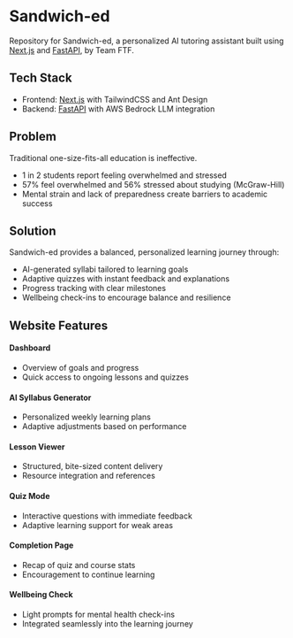 # Sandwich-ed  

Repository for Sandwich-ed, a personalized AI tutoring assistant built using [Next.js](https://nextjs.org/) and [FastAPI](https://fastapi.tiangolo.com/), by Team FTF.

## Tech Stack  

- Frontend: [Next.js](https://nextjs.org/) with TailwindCSS and Ant Design  
- Backend: [FastAPI](https://fastapi.tiangolo.com/) with AWS Bedrock LLM integration  

## Problem  

Traditional one-size-fits-all education is ineffective.  
- 1 in 2 students report feeling overwhelmed and stressed  
- 57% feel overwhelmed and 56% stressed about studying (McGraw-Hill)  
- Mental strain and lack of preparedness create barriers to academic success  

## Solution  

Sandwich-ed provides a balanced, personalized learning journey through:  
- AI-generated syllabi tailored to learning goals  
- Adaptive quizzes with instant feedback and explanations  
- Progress tracking with clear milestones  
- Wellbeing check-ins to encourage balance and resilience  

## Website Features  

#### Dashboard  
- Overview of goals and progress  
- Quick access to ongoing lessons and quizzes  

#### AI Syllabus Generator  
- Personalized weekly learning plans  
- Adaptive adjustments based on performance  

#### Lesson Viewer  
- Structured, bite-sized content delivery  
- Resource integration and references  

#### Quiz Mode  
- Interactive questions with immediate feedback  
- Adaptive learning support for weak areas  

#### Completion Page  
- Recap of quiz and course stats  
- Encouragement to continue learning  

#### Wellbeing Check  
- Light prompts for mental health check-ins  
- Integrated seamlessly into the learning journey  
